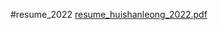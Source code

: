 #resume_2022
[resume_huishanleong_2022.pdf](https://github.com/huishann33/tictactoe/files/9336076/resume_huishanleong_2022.pdf)
